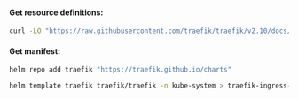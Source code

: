 #### Get resource definitions:
```bash
curl -LO "https://raw.githubusercontent.com/traefik/traefik/v2.10/docs/content/reference/dynamic-configuration/kubernetes-crd-definition-v1.yml"
```

#### Get manifest:
```bash
helm repo add traefik "https://traefik.github.io/charts"
```
```bash
helm template traefik traefik/traefik -n kube-system > traefik-ingress-deploy.yaml
```
